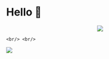 # Hello 👋

<p align="center">
     <img src="https://github-readme-stats.vercel.app/api/top-langs/?username=4ly-a&layout=compact"/>

    <br/> <br/>
  <img src="https://github-readme-stats.vercel.app/api?username=4ly-a&show_icons=true&theme=tokyonight"/>

</p>
